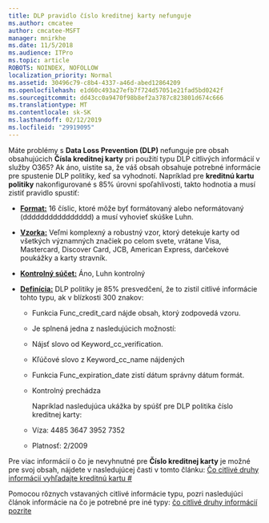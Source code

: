 ```yaml
---
title: DLP pravidlo číslo kreditnej karty nefunguje
ms.author: cmcatee
author: cmcatee-MSFT
manager: mnirkhe
ms.date: 11/5/2018
ms.audience: ITPro
ms.topic: article
ROBOTS: NOINDEX, NOFOLLOW
localization_priority: Normal
ms.assetid: 30496c79-c8b4-4337-a46d-abed12864209
ms.openlocfilehash: e1d60c493a27efb7f724d57051e21fad5bd0242f
ms.sourcegitcommit: dd43cc0a9470f98b8ef2a3787c823801d674c666
ms.translationtype: MT
ms.contentlocale: sk-SK
ms.lasthandoff: 02/12/2019
ms.locfileid: "29919095"
---
```

Máte problémy s **Data Loss Prevention (DLP)** nefunguje pre obsah obsahujúcich **Čísla kreditnej karty** pri použití typu DLP citlivých informácií v služby O365? Ak áno, uistite sa, že váš obsah obsahuje potrebné informácie pre spustenie DLP politiky, keď sa vyhodnotí. Napríklad pre **kreditnú kartu politiky** nakonfigurované s 85% úrovni spoľahlivosti, takto hodnotia a musí zistiť pravidlo spustiť: 
  
- **[Format:](https://docs.microsoft.com/office365/securitycompliance/what-the-sensitive-information-types-look-for#format-19)** 16 číslic, ktoré môže byť formátovaný alebo neformátovaný (dddddddddddddddd) a musí vyhovieť skúške Luhn. 
    
- **[Vzorka:](https://docs.microsoft.com/office365/securitycompliance/what-the-sensitive-information-types-look-for#pattern-19)** Veľmi komplexný a robustný vzor, ktorý detekuje karty od všetkých významných značiek po celom svete, vrátane Visa, Mastercard, Discover Card, JCB, American Express, darčekové poukážky a karty stravník. 
    
- **[Kontrolný súčet:](https://docs.microsoft.com/office365/securitycompliance/what-the-sensitive-information-types-look-for#checksum-19)** Áno, Luhn kontrolný 
    
- **[Definícia:](https://docs.microsoft.com/office365/securitycompliance/what-the-sensitive-information-types-look-for#definition-19)** DLP politiky je 85% presvedčení, že to zistil citlivé informácie tohto typu, ak v blízkosti 300 znakov: 
    
  - Funkcia Func_credit_card nájde obsah, ktorý zodpovedá vzoru.
    
  - Je splnená jedna z nasledujúcich možností: 
    
  - Nájsť slovo od Keyword_cc_verification.
    
  - Kľúčové slovo z Keyword_cc_name nájdených
    
  - Funkcia Func_expiration_date zistí dátum správny dátum formát.
    
  - Kontrolný prechádza
    
    Napríklad nasledujúca ukážka by spúšť pre DLP politika číslo kreditnej karty:
    
  - Víza: 4485 3647 3952 7352 
    
  - Platnosť: 2/2009
    
Pre viac informácií o čo je nevyhnutné pre **Číslo kreditnej karty** je možné pre svoj obsah, nájdete v nasledujúcej časti v tomto článku: [Čo citlivé druhy informácií vyhľadajte kreditnú kartu #](https://docs.microsoft.com/office365/securitycompliance/what-the-sensitive-information-types-look-for#credit-card-number)
  
Pomocou rôznych vstavaných citlivé informácie typu, pozri nasledujúci článok informácie na čo je potrebné pre iné typy: [čo citlivé druhy informácií pozrite](https://docs.microsoft.com/office365/securitycompliance/what-the-sensitive-information-types-look-for)
  

